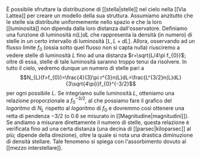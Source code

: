 È possibile sfruttare la distribuzione di [[stella|stelle]] nel cielo nella [[Via Lattea]] per creare un modello della sua struttura. Assumiamo anzitutto che le stelle sia distribuite uniformemente nello spazio e che la loro [[luminosità]] non dipenda dalla loro distanza dall'osservatore. Definiamo una funzione di luminosità $n(L)dL$ che rappresenta la densità (in numero) di stelle in un certo intervallo di luminosità $[L, L+dL]$. Allora, osservando ad un flusso limite $f_{0}$ (ossia sotto quel flusso non si capta nulla) riusciremo a vedere stelle di luminosità $L$ fino ad una distanza $r=\sqrt{L/4\pi f_{0}}$; oltre di essa, stelle di tale luminosità saranno troppo tenui da risolvere. In tutto il cielo, vedremo dunque un numero di stelle pari a
$$N_{L}(f>f_{0})=\frac{4}{3}\pi r^{3}n(L)dL=\frac{L^{3/2}n(L)dL}{3\sqrt{4\pi}}f_{0}^{-3/2}$$
per ogni possibile $L$. Se integriamo sulle luminosità $L$, otteniamo una relazione proporzionale a $f_{0}^{-3/2}$, al che possiamo fare il grafico del *logaritmo* di $N_L$ rispetto al *logaritmo* di $f_{0}$ e dovremmo così ottenere una retta di pendenza $-3/2$ (o $0.6$ se misurato in [[Magnitudine|magnitudini]]). Se andiamo a misurare direttamente il numero di stelle, questa relazione è verificata fino ad una certa distanza (una decina di [[parsec|kiloparsec]] al più; dipende della direzione), oltre la quale si nota una drastica diminuzione di densità stellare. Tale fenomeno si spiega con l'assorbimento dovuto al [[mezzo interstellare]].